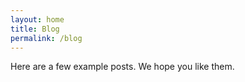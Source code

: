 ```yaml
---
layout: home
title: Blog
permalink: /blog
---
```


Here are a few example posts. We hope you like them.
